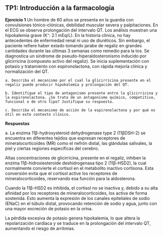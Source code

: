 ## TP1: Introducción a la farmacología

**Ejercicio 1**
Un hombre de 60 años se presenta en la guardia con convulsiones tónico-clónicas, debilidad muscular severa y palpitaciones. En el ECG se observa prolongación del intervalo QT. Los análisis muestran una hipokalemia grave (K⁺: 2.1 mEq/L).
En la historia clínica, no hay antecedentes de enfermedad renal ni uso de diuréticos. Sin embargo, el paciente refiere haber estado tomando jarabe de regaliz en grandes cantidades durante las últimas 3 semanas como remedio para la tos.
Se diagnostica un síndrome de pseudo-hiperaldosteronismo inducido por glicirricina (compuesto activo del regaliz). Se inicia suplementación con potasio y tratamiento con espironolactona, con rápida mejoría clínica y normalización del QT.

    a. Describa el mecanismo por el cual la glicirricina presente en el regaliz puede producir hipokalemia y prolongación del QT.

    b. Identifique el tipo de antagonismo presente entre la glicirricina y la espironolactona. ¿Se trata de un antagonismo químico, competitivo, funcional o de otro tipo? Justifique su respuesta.
    
    c. Describa el mecanismo de acción de la espironolactona y por qué es útil en este contexto clínico.

**Respuestas**

a. La enzima 11β-hydroxysteroid dehydrogenase type 2 (11βDSH-2) se encuentra en diferentes tejidos que expresan receptores de mineralocorticoides (MR) como el nefrón distal, las glándulas salivales, la piel y ciertas regiones específicas del cerebro. 

Altas concentraciones de glicirricina, presente en el regaliz, inhiben la enzima 11β-hidroxiesteroide deshidrogenasa tipo 2 (11β-HSD2), la cual normalmente convierte el cortisol en el metabolito inactivo cortisona. Esta conversión evita que el cortisol active los receptores de mineralocorticoides, reservando esa función para la aldosterona.

Cuando la 11β-HSD2 es inhibida, el cortisol no se inactiva y, debido a su alta afinidad por los receptores de mineralocorticoides, los activa de forma sostenida. Esto aumenta la expresión de los canales epiteliales de sodio (ENaC) en el túbulo distal, provocando retención de sodio y agua, junto con una mayor excreción de potasio en la orina.

La pérdida excesiva de potasio genera hipokalemia, lo que altera la repolarización cardíaca y se traduce en la prolongación del intervalo QT, aumentando el riesgo de arritmias.
